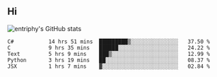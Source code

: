 ## Hi
![entriphy's GitHub stats](https://github-readme-stats.vercel.app/api?username=entriphy&show_icons=true&title_color=2196F3&bg_color=212121&text_color=FAFAFA&hide_border=true)
<!--START_SECTION:waka-->

```text
C#           14 hrs 51 mins  █████████▒░░░░░░░░░░░░░░░   37.50 %
C            9 hrs 35 mins   ██████░░░░░░░░░░░░░░░░░░░   24.22 %
Text         5 hrs 9 mins    ███▒░░░░░░░░░░░░░░░░░░░░░   12.99 %
Python       3 hrs 19 mins   ██░░░░░░░░░░░░░░░░░░░░░░░   08.37 %
JSX          1 hrs 7 mins    ▓░░░░░░░░░░░░░░░░░░░░░░░░   02.84 %
```

<!--END_SECTION:waka-->
